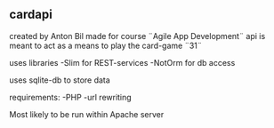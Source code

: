 ## cardapi
created by Anton Bil
made for course ¨Agile App Development¨
api is meant to act as a means to play the card-game ¨31¨

uses libraries
-Slim for REST-services
-NotOrm for db access

uses sqlite-db to store data

requirements:
-PHP
-url rewriting

Most likely to be run within Apache server
